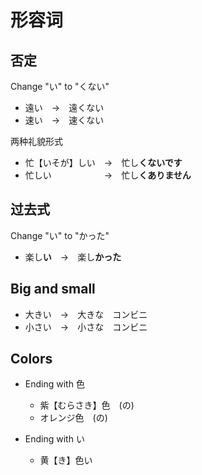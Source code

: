 # 形容词


## 否定

Change "い" to "くない"

- 遠い　→　遠くない
- 速い　→　速くない

两种礼貌形式

- 忙【いそが】しい　→　忙し**くないです**
- 忙しい　　　　　　→　忙し**くありません**


## 过去式

Change "い" to "かった"

- 楽し**い**　→　楽し**かった**


## Big and small

- 大きい　→　大きな　コンビニ
- 小さい　→　小さな　コンビニ


## Colors

- Ending with 色
  - 紫【むらさき】色　(の)
  - オレンジ色　(の)

- Ending with い
  - 黄【き】色い
